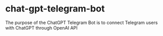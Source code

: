 # chat-gpt-telegram-bot

The purpose of the ChatGPT Telegram Bot is to connect Telegram users with ChatGPT through OpenAI API

